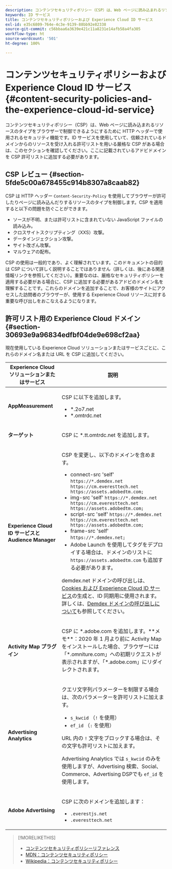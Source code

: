```yaml
---
description: コンテンツセキュリティポリシー（CSP）は、Web ページに読み込まれるリソースのタイプをブラウザーで制御できるようにするために HTTP ヘッダーで使用されるセキュリティ機能です。ID サービスを使用していて、信頼されているドメインからのリソースを受け入れる許可リストを用いる厳格な CSP がある場合は、このセクションを確認してください。ここに記載されているアドビドメインを CSP 許可リストに追加する必要があります。
keywords: ID サービス
title: コンテンツセキュリティポリシーおよび Experience Cloud ID サービス
exl-id: e35c6809-764e-4c3e-9139-88bb92e82338
source-git-commit: c56bbaa6a3639e421c11a8231e14afb58a4fa305
workflow-type: ht
source-wordcount: '501'
ht-degree: 100%

---
```


# コンテンツセキュリティポリシーおよび Experience Cloud ID サービス {#content-security-policies-and-the-experience-cloud-id-service}

コンテンツセキュリティポリシー（CSP）は、Web ページに読み込まれるリソースのタイプをブラウザーで制御できるようにするために HTTP ヘッダーで使用されるセキュリティ機能です。ID サービスを使用していて、信頼されているドメインからのリソースを受け入れる許可リストを用いる厳格な CSP がある場合は、このセクションを確認してください。ここに記載されているアドビドメインを CSP 許可リストに追加する必要があります。

## CSP レビュー {#section-5fde5c00a678455c914b8307a8caab82}

CSP は HTTP ヘッダー `Content-Security-Policy` を使用してブラウザーが許可したりページに読み込んだりするリソースのタイプを制御します。CSP を適用すると以下の問題を防ぐことができます。

* ソースが不明、または許可リストに含まれていない JavaScript ファイルの読み込み。
* クロスサイトスクリプティング（XXS）攻撃。
* データインジェクション攻撃。
* サイト改ざん攻撃。
* マルウェアの配布。

CSP の使用は一般的であり、よく理解されています。このドキュメントの目的は CSP について詳しく説明することではありません（詳しくは、後にある関連情報リンクを参照してください）。重要なのは、厳格なセキュリティポリシーを適用する必要がある場合に、CSP に追加する必要があるアドビのドメイン名を理解することです。これらのドメインを追加することで、お客様のサイトにアクセスした訪問者のブラウザーが、使用する Experience Cloud リソースに対する重要な呼び出しをおこなえるようになります。

## 許可リスト用の Experience Cloud ドメイン {#section-30693e9a96834edfbf04de9e698cf2aa}

現在使用している Experience Cloud ソリューションまたはサービスごとに、これらのドメイン名または URL を CSP に追加してください。

<table id="table_EC9FC999A62D4B7A830CE73B0AB9EF3C">
 <thead>
  <tr>
   <th colname="col1" class="entry">Experience Cloud ソリューションまたはサービス</th>
   <th colname="col2" class="entry">説明</th>
  </tr>
 </thead>
 <tbody>
  <tr>
   <td colname="col1">
    <p><b>AppMeasurement</b></p>
   </td>
   <td colname="col2">
    <p>CSP に以下を追加します。</p>
    <ul id="ul_7522AE83A03A4115A84DF5B32D6DD79B">
     <li id="li_AB1EC161FB154BEDA1BEFE76C8A38A90"><span class="codeph">*.2o7.net</span></li>
     <li id="li_4B12A283716746949201528CD6AF529E"><span class="codeph">*.omtrdc.net</span></li>
    </ul>
   </td>
  </tr>
  <tr>
   <td colname="col1">
    <p><b>ターゲット</b></p>
   </td>
   <td colname="col2">
    <p>CSP に <span class="codeph">*.tt.omtrdc.net</span> を追加します。</p>
   </td>
  </tr>
  <tr>
   <td colname="col1">
    <p><b>Experience Cloud ID サービスと Audience Manager</b></p>
   </td>
   <td colname="col2">
    <p>CSP を変更し、以下のドメインを含めます。</p>
    <ul>
     <li>connect-src 'self' <code>https://*.demdex.net https://cm.everesttech.net https://assets.adobedtm.com;</code></li>
     <li>img-src 'self' <code>https://*.demdex.net https://cm.everesttech.net https://assets.adobedtm.com;</code></li>
     <li>script-src 'self' <code>https://*.demdex.net https://cm.everesttech.net https://assets.adobedtm.com;</code></li>
     <li>frame-src 'self' <code>https://*.demdex.net;</code></li>
     <li>Adobe Launch を使用してタグをデプロイする場合は、ドメインのリストに <code>https://assets.adobedtm.com</code> も追加する必要があります。</li>
    </ul>
    <p><span class="codeph">demdex.net</span> ドメインの呼び出しは、<a href="../introduction/cookies.md" format="dita" scope="local">Cookies および Experience Cloud ID サービス</a>の生成と、ID 同期用に使用されます。 詳しくは、<a href="https://experienceleague.adobe.com/docs/audience-manager/user-guide/reference/demdex-calls.html?lang=ja" format="https" scope="external">Demdex ドメインの呼び出しについて</a>も参照してください。</p>
   </td>
  </tr>
  <tr>
   <td colname="col1">
    <p><b>Activity Map プラグイン</b></p>
   </td>
   <td colname="col2">
    <p>CSP に *.adobe.com を追加します。**メモ**：2020 年 1 月より前に Activity Map をインストールした場合、ブラウザーには「*.omniture.com」への初期リクエストが表示されますが、「*.adobe.com」にリダイレクトされます。</p>
   </td>
  </tr>
  <tr>
   <td colname="col1">
    <p><b>Advertising Analytics</b></p>
   </td>
   <td colname="col2">
    <p>クエリ文字列パラメーターを制限する場合は、次のパラメーターを許可リストに加えます。</p>
    <ul>
     <li><code>s_kwcid</code> （<code>!</code> を使用）</li>
     <li><code>ef_id</code> （<code>:</code> を使用）</li>
    </ul>
    <p>URL 内の <code>!</code> 文字をブロックする場合は、その文字も許可リストに加えます。</p>
    <p>Advertising Analytics では <code>s_kwcid</code> のみを使用しますが、Advertising 検索、Social、Commerce、Advertising DSPでも <code>ef_id</code> を使用します。</p>
   </td>
  </tr>
  <tr>
   <td colname="col1">
    <p><b>Adobe Advertising</b></p>
   </td>
   <td colname="col2">
    <p>CSP に次のドメインを追加します：</p>
    <ul>
     <li><code>.everestjs.net</code></li>
     <li><code>.everesttech.net</code></li>
    </ul>
   </td>
  </tr>
 </tbody>
</table>

>[!MORELIKETHIS]
>
>* [コンテンツセキュリティポリシーリファレンス](https://content-security-policy.com/)
>* [MDN：コンテンツセキュリティポリシー](https://developer.mozilla.org/ja/docs/Web/HTTP/CSP)
>* [Wikipedia：コンテンツセキュリティポリシー](https://en.wikipedia.org/wiki/Content_Security_Policy)
